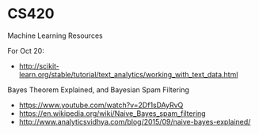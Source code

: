 # CS420
Machine Learning Resources



For Oct 20:

* http://scikit-learn.org/stable/tutorial/text_analytics/working_with_text_data.html


Bayes Theorem Explained, and Bayesian Spam Filtering

* https://www.youtube.com/watch?v=2Df1sDAyRvQ
* https://en.wikipedia.org/wiki/Naive_Bayes_spam_filtering
* http://www.analyticsvidhya.com/blog/2015/09/naive-bayes-explained/
